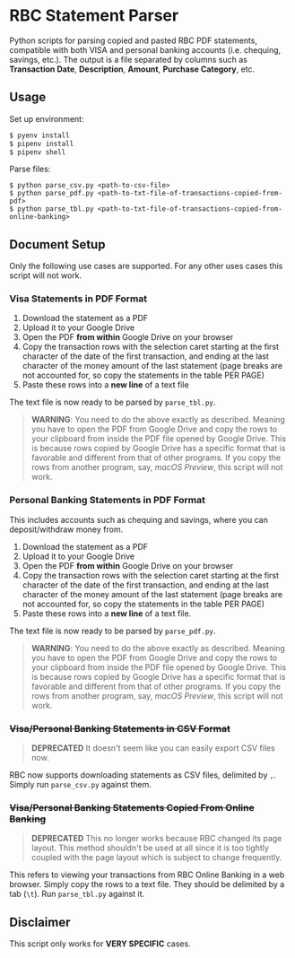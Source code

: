 # RBC Statement Parser

Python scripts for parsing copied and pasted RBC PDF statements, compatible with both VISA and personal banking accounts (i.e. chequing, savings, etc.). The output is a file separated by columns such as **Transaction Date**, **Description**, **Amount**, **Purchase Category**, etc.

## Usage

Set up environment:

```sh
$ pyenv install
$ pipenv install
$ pipenv shell
```

Parse files:

```
$ python parse_csv.py <path-to-csv-file>
$ python parse_pdf.py <path-to-txt-file-of-transactions-copied-from-pdf>
$ python parse_tbl.py <path-to-txt-file-of-transactions-copied-from-online-banking>
```

## Document Setup

Only the following use cases are supported. For any other uses cases this script will not work.

### Visa Statements in PDF Format

1. Download the statement as a PDF
2. Upload it to your Google Drive
3. Open the PDF **from within** Google Drive on your browser
4. Copy the transaction rows with the selection caret starting at the first character of the date of the first transaction, and ending at the last character of the money amount of the last statement (page breaks are not accounted for, so copy the statements in the table PER PAGE)
5. Paste these rows into a **new line** of a text file

The text file is now ready to be parsed by `parse_tbl.py`.

> **WARNING**: You need to do the above exactly as described. Meaning you have to open the PDF from Google Drive and copy the rows to your clipboard from inside the PDF file opened by Google Drive. This is because rows copied by Google Drive has a specific format that is favorable and different from that of other programs. If you copy the rows from another program, say, *macOS Preview*, this script will not work.

### Personal Banking Statements in PDF Format

This includes accounts such as chequing and savings, where you can deposit/withdraw money from.

1. Download the statement as a PDF
2. Upload it to your Google Drive
3. Open the PDF **from within** Google Drive on your browser
4. Copy the transaction rows with the selection caret starting at the first character of the date of the first transaction, and ending at the last character of the money amount of the last statement (page breaks are not accounted for, so copy the statements in the table PER PAGE)
5. Paste these rows into a **new line** of a text file.

The text file is now ready to be parsed by `parse_pdf.py`.

> **WARNING**: You need to do the above exactly as described. Meaning you have to open the PDF from Google Drive and copy the rows to your clipboard from inside the PDF file opened by Google Drive. This is because rows copied by Google Drive has a specific format that is favorable and different from that of other programs. If you copy the rows from another program, say, *macOS Preview*, this script will not work.

### ~~Visa/Personal Banking Statements in CSV Format~~

> **DEPRECATED** It doesn't seem like you can easily export CSV files now.

RBC now supports downloading statements as CSV files, delimited by `,`. Simply run `parse_csv.py` against them.

### ~~Visa/Personal Banking Statements Copied From Online Banking~~

> **DEPRECATED** This no longer works because RBC changed its page layout. This method shouldn't be used at all since it is too tightly coupled with the page layout which is subject to change frequently.

This refers to viewing your transactions from RBC Online Banking in a web browser. Simply copy the rows to a text file. They should be delimited by a tab (`\t`). Run `parse_tbl.py` against it.

## Disclaimer

This script only works for **VERY SPECIFIC** cases.
